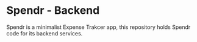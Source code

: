 # Spendr - Backend

Spendr is a minimalist Expense Trakcer app, this repository holds Spendr code for its backend services.
